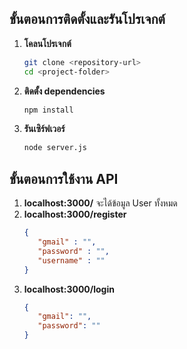## ขั้นตอนการติดตั้งและรันโปรเจกต์

1. **โคลนโปรเจกต์**
   ```bash
   git clone <repository-url>
   cd <project-folder>
2. **ติดตั้ง dependencies**
   ```bash
   npm install
4. **รันเซิร์ฟเวอร์**
   ```bash
   node server.js

## ขั้นตอนการใช้งาน API
1. **localhost:3000/**
   จะได้ข้อมูล User ทั้งหมด
2. **localhost:3000/register**
   ```json
   {
      "gmail" : "",
      "password" : "",
      "username" : ""
   }
3. **localhost:3000/login**
   ```json
   {
      "gmail": "",
      "password": ""
   }
